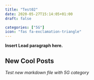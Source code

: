 ```yaml
---
title: "Test02"
date: 2020-05-27T15:14:05+01:00
draft: false

categories: ["5G"]
icon: "fas fa-exclamation-triangle"
---
```


**Insert Lead paragraph here.**

## New Cool Posts

*Test new markdown file with 5G category*

